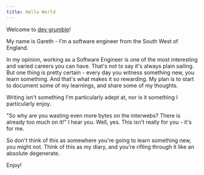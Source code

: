 ```yaml
---
title: Hello World
---
```

Welcome to [dev grumble](https://garethtalty.github.com/dev-grumble)!

My name is Gareth - I'm a software engineer from the South West of England.

In my opinion, working as a Software Engineer is one of the most interesting and varied careers you can have. That's not to say it's always plain sailing. But one thing is pretty certain - every day you witness something new, you learn something. And that's what makes it so rewarding. My plan is to start to document some of my learnings, and share some of my thoughts.

Writing isn't something I'm particularly adept at, nor is it something I particularly enjoy. 

"So why are you wasting even more bytes on the interwebs? There is already too much on it!" I hear you. Well, yes. This isn't really for you - it's for me. 

So don't think of this as somewhere you're going to learn something new, you might not. Think of this as my diary, and you're rifling through it like an absolute degenerate. 

Enjoy!
